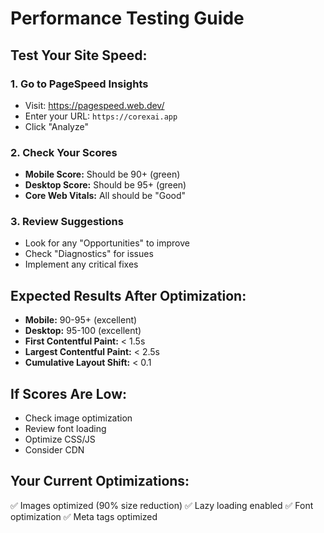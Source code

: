 # Performance Testing Guide

## Test Your Site Speed:

### 1. Go to PageSpeed Insights
- Visit: https://pagespeed.web.dev/
- Enter your URL: `https://corexai.app`
- Click "Analyze"

### 2. Check Your Scores
- **Mobile Score:** Should be 90+ (green)
- **Desktop Score:** Should be 95+ (green)
- **Core Web Vitals:** All should be "Good"

### 3. Review Suggestions
- Look for any "Opportunities" to improve
- Check "Diagnostics" for issues
- Implement any critical fixes

## Expected Results After Optimization:
- **Mobile:** 90-95+ (excellent)
- **Desktop:** 95-100 (excellent)
- **First Contentful Paint:** < 1.5s
- **Largest Contentful Paint:** < 2.5s
- **Cumulative Layout Shift:** < 0.1

## If Scores Are Low:
- Check image optimization
- Review font loading
- Optimize CSS/JS
- Consider CDN

## Your Current Optimizations:
✅ Images optimized (90% size reduction)
✅ Lazy loading enabled
✅ Font optimization
✅ Meta tags optimized 